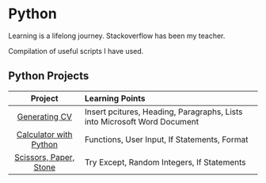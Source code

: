 # Python

Learning is a lifelong journey. Stackoverflow has been my teacher. 

Compilation of useful scripts I have used.

## Python Projects
| Project | Learning Points | 
| :---:   |     :---        | 
| [Generating CV](https://github.com/lum-joseph/Python/tree/main/Generating%20CV%20to%20Word%20Document)   | Insert pcitures, Heading, Paragraphs, Lists into Microsoft Word  Document  | 
| [Calculator with Python](https://github.com/lum-joseph/Python/blob/main/Calculator%20with%20Python.ipynb)  |  Functions, User Input, If Statements, Format  |
| [Scissors, Paper, Stone](https://github.com/lum-joseph/Python/blob/main/Scissors,%20Paper,%20Stone.ipynb) | Try Except, Random Integers, If Statements |
